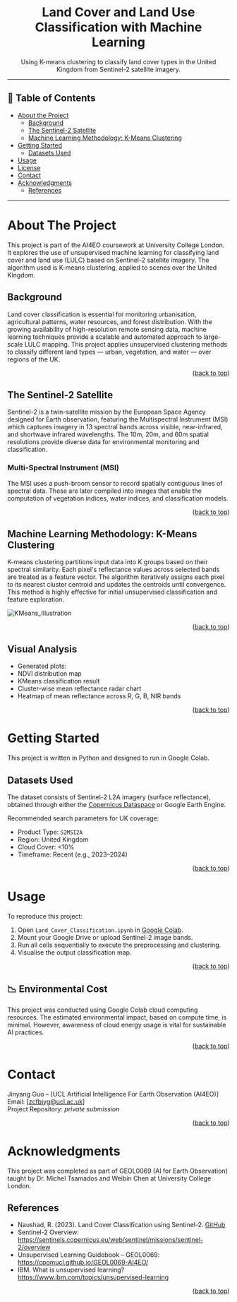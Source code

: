 <!-- Improved compatibility of back to top link -->
<a name="readme-top"></a>

<!-- PROJECT BANNER -->
<h1 align="center">Land Cover and Land Use Classification with Machine Learning</h1>
<p align="center">
  Using K-means clustering to classify land cover types in the United Kingdom from Sentinel-2 satellite imagery.
</p>

---

## 📑 Table of Contents

- [About the Project](#about-the-project)
  - [Background](#background)
  - [The Sentinel-2 Satellite](#the-sentinel-2-satellite)
  - [Machine Learning Methodology: K-Means Clustering](#machine-learning-methodology-k-means-clustering)
- [Getting Started](#getting-started)
  - [Datasets Used](#datasets-used)
- [Usage](#usage)
- [License](#license)
- [Contact](#contact)
- [Acknowledgments](#acknowledgments)
  - [References](#references)


---

# About The Project

This project is part of the AI4EO coursework at University College London. It explores the use of unsupervised machine learning for classifying land cover and land use (LULC) based on Sentinel-2 satellite imagery. The algorithm used is K-means clustering, applied to scenes over the United Kingdom.

## Background

Land cover classification is essential for monitoring urbanisation, agricultural patterns, water resources, and forest distribution. With the growing availability of high-resolution remote sensing data, machine learning techniques provide a scalable and automated approach to large-scale LULC mapping. This project applies unsupervised clustering methods to classify different land types — urban, vegetation, and water — over regions of the UK.

<p align="right">(<a href="#readme-top">back to top</a>)</p>

## The Sentinel-2 Satellite

Sentinel-2 is a twin-satellite mission by the European Space Agency designed for Earth observation, featuring the Multispectral Instrument (MSI) which captures imagery in 13 spectral bands across visible, near-infrared, and shortwave infrared wavelengths. The 10m, 20m, and 60m spatial resolutions provide diverse data for environmental monitoring and classification.

### Multi-Spectral Instrument (MSI)

The MSI uses a push-broom sensor to record spatially contiguous lines of spectral data. These are later compiled into images that enable the computation of vegetation indices, water indices, and classification models.

<p align="right">(<a href="#readme-top">back to top</a>)</p>

## Machine Learning Methodology: K-Means Clustering

K-means clustering partitions input data into K groups based on their spectral similarity. Each pixel's reflectance values across selected bands are treated as a feature vector. The algorithm iteratively assigns each pixel to its nearest cluster centroid and updates the centroids until convergence. This method is highly effective for initial unsupervised classification and feature exploration.

![KMeans_Illustration](https://upload.wikimedia.org/wikipedia/commons/thumb/e/ea/K-means_convergence.gif/500px-K-means_convergence.gif)


<p align="right">(<a href="#readme-top">back to top</a>)</p>

## Visual Analysis
- Generated plots:
- NDVI distribution map
- KMeans classification result
- Cluster-wise mean reflectance radar chart
- Heatmap of mean reflectance across R, G, B, NIR bands

<p align="right">(<a href="#readme-top">back to top</a>)</p>

# Getting Started

This project is written in Python and designed to run in Google Colab.

## Datasets Used

The dataset consists of Sentinel-2 L2A imagery (surface reflectance), obtained through either the [Copernicus Dataspace](https://dataspace.copernicus.eu/) or Google Earth Engine.

Recommended search parameters for UK coverage:
- Product Type: `S2MSI2A`
- Region: United Kingdom
- Cloud Cover: <10%
- Timeframe: Recent (e.g., 2023–2024)

<p align="right">(<a href="#readme-top">back to top</a>)</p>

# Usage

To reproduce this project:

1. Open `Land_Cover_Classification.ipynb` in [Google Colab](https://colab.research.google.com/).
2. Mount your Google Drive or upload Sentinel-2 image bands.
3. Run all cells sequentially to execute the preprocessing and clustering.
4. Visualise the output classification map.

<p align="right">(<a href="#readme-top">back to top</a>)</p>

## 📉 Environmental Cost

This project was conducted using Google Colab cloud computing resources. The estimated environmental impact, based on compute time, is minimal. However, awareness of cloud energy usage is vital for sustainable AI practices.

<p align="right">(<a href="#readme-top">back to top</a>)</p>

# Contact

Jinyang Guo – [UCL Artificial Intelligence For Earth Observation (AI4EO)]  
Email: [zcfbjyg@ucl.ac.uk]  
Project Repository: _private submission_

<p align="right">(<a href="#readme-top">back to top</a>)</p>

# Acknowledgments

This project was completed as part of GEOL0069 (AI for Earth Observation) taught by Dr. Michel Tsamados and Weibin Chen at University College London.

## References

- Naushad, R. (2023). Land Cover Classification using Sentinel-2. [GitHub](https://github.com/raoofnaushad/Land-Cover-Classification-using-Sentinel-2-Dataset)
- Sentinel-2 Overview: https://sentinels.copernicus.eu/web/sentinel/missions/sentinel-2/overview
- Unsupervised Learning Guidebook – GEOL0069: https://cpomucl.github.io/GEOL0069-AI4EO/
- IBM. What is unsupervised learning? https://www.ibm.com/topics/unsupervised-learning

<p align="right">(<a href="#readme-top">back to top</a>)</p>
